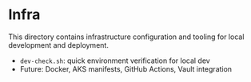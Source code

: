 # Infra

This directory contains infrastructure configuration and tooling for local development and deployment.

- `dev-check.sh`: quick environment verification for local dev
- Future: Docker, AKS manifests, GitHub Actions, Vault integration


